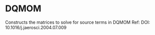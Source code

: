 # DQMOM
Constructs the matrices to solve for source terms in DQMOM
Ref: DOI: 10.1016/j.jaerosci.2004.07.009
